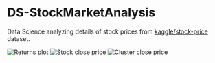 # DS-StockMarketAnalysis
Data Science analyzing details of stock prices from <a href="https://www.kaggle.com/datasets/tomasmantero/banks-historical-stock-price">kaggle/stock-price</a> dataset.

<img alt='Returns plot' src='https://drive.google.com/uc?export=view&id=1u9xE_2YZU0EoqwY9Bz1GUEF60FjudxXO' style='border: none' />
<img alt='Stock close price' src='https://drive.google.com/uc?export=view&id=1ynn7R_UZZxHZThUkhl4h5ybZ0K5y4S0k' style='border: none' />
<img alt='Cluster close price' src='https://drive.google.com/uc?export=view&id=1e8Xxb7L03t1IN_k0U1YKBB36D4OAJtEl' style='border: none' />
